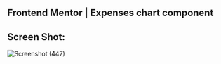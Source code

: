 ## Frontend Mentor | Expenses chart component

## Screen Shot:
![Screenshot (447)](https://github.com/user-attachments/assets/34672377-78c0-4884-bbea-4e8dfe0cdba4)
